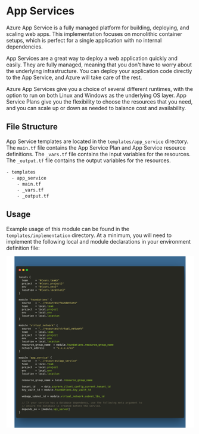 # App Services

Azure App Service is a fully managed platform for building, deploying, and scaling web apps. This implementation focuses on monolithic container setups, which is perfect for a single application with no internal dependencies.

App Services are a great way to deploy a web application quickly and easily. They are fully managed, meaning that you don't have to worry about the underlying infrastructure. You can deploy your application code directly to the App Service, and Azure will take care of the rest.

Azure App Services give you a choice of several different runtimes, with the option to run on both Linux and Windows as the underlying OS layer. App Service Plans give you the flexibility to choose the resources that you need, and you can scale up or down as needed to balance cost and availability.

## File Structure
App Service templates are located in the `templates/app_service` directory. The `main.tf` file contains the App Service Plan and App Service resource definitions. The `_vars.tf` file contains the input variables for the resources. The `_output.tf` file contains the output variables for the resources.

```
- templates
  - app_service
    - main.tf
    - _vars.tf
    - _output.tf
```

## Usage
Example usage of this module can be found in the `templates/implementation` directory. At a minimum, you will need to implement the following local and module declarations in your environment definition file:

![App Service Usage](../../assets/app_service_usage.png)
